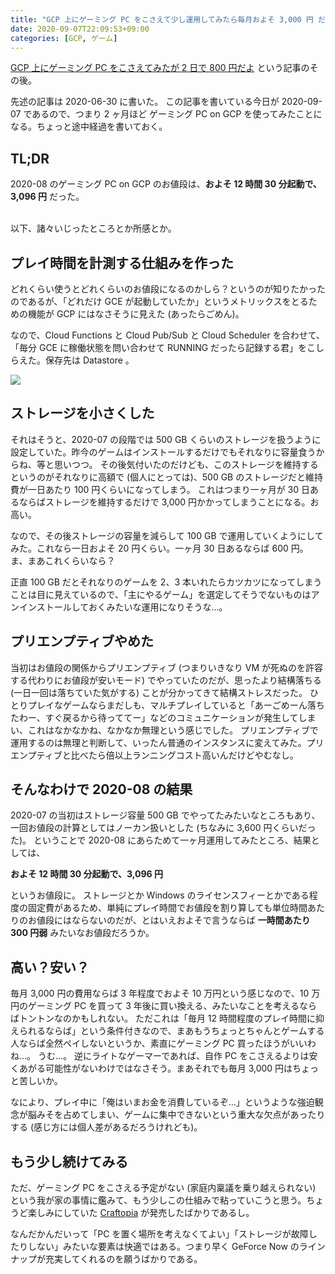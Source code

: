 ```yaml
---
title: "GCP 上にゲーミング PC をこさえて少し運用してみたら毎月およそ 3,000 円 だよ"
date: 2020-09-07T22:09:53+09:00
categories: [GCP, ゲーム]
---
```


[GCP 上にゲーミング PC をこさえてみたが 2 日で 800 円だよ](/blog/2020/06/30/gaming-pc-on-gcp/) という記事のその後。

<!--more-->

先述の記事は 2020-06-30 に書いた。
この記事を書いている今日が 2020-09-07 であるので、つまり 2 ヶ月ほど ゲーミング PC on GCP を使ってみたことになる。ちょっと途中経過を書いておく。

## TL;DR

2020-08 のゲーミング PC on GCP のお値段は、**およそ 12 時間 30 分起動で、3,096 円** だった。

<br>
以下、諸々いじったところとか所感とか。

## プレイ時間を計測する仕組みを作った

どれくらい使うとどれくらいのお値段になるのかしら？というのが知りたかったのであるが、「どれだけ GCE が起動していたか」というメトリックスをとるための機能が GCP にはなさそうに見えた (あったらごめん)。

なので、Cloud Functions と Cloud Pub/Sub と Cloud Scheduler を合わせて、「毎分 GCE に稼働状態を問い合わせて RUNNING だったら記録する君」をこしらえた。保存先は Datastore 。

<div style="max-width: 500px">
  <a href=https://github.com/pankona/gce-vm-launcher><img src=/images/gce-vm-launcher.png /></a>
</div>

## ストレージを小さくした

それはそうと、2020-07 の段階では 500 GB くらいのストレージを扱うように設定していた。昨今のゲームはインストールするだけでもそれなりに容量食うからね、等と思いつつ。
その後気付いたのだけども、このストレージを維持するというのがそれなりに高額で (個人にとっては)、500 GB のストレージだと維持費が一日あたり 100 円くらいになってしまう。
これはつまり一ヶ月が 30 日あるならばストレージを維持するだけで 3,000 円かかってしまうことになる。お高い。

なので、その後ストレージの容量を減らして 100 GB で運用していくようにしてみた。これなら一日およそ 20 円くらい。一ヶ月 30 日あるならば 600 円。ま、まあこれくらいなら？

正直 100 GB だとそれなりのゲームを 2、3 本いれたらカツカツになってしまうことは目に見えているので、「主にやるゲーム」を選定してそうでないものはアンインストールしておくみたいな運用になりそうな…。

## プリエンプティブやめた

当初はお値段の関係からプリエンプティブ (つまりいきなり VM が死ぬのを許容する代わりにお値段が安いモード) でやっていたのだが、思ったより結構落ちる (一日一回は落ちていた気がする) ことが分かってきて結構ストレスだった。
ひとりプレイなゲームならまだしも、マルチプレイしていると「あーごめーん落ちたわー、すぐ戻るから待っててー」などのコミュニケーションが発生してしまい、これはなかなかね、なかなか無理という感じでした。
プリエンプティブで運用するのは無理と判断して、いったん普通のインスタンスに変えてみた。プリエンプティブと比べたら倍以上ランニングコスト高いんだけどやむなし。

## そんなわけで 2020-08 の結果

2020-07 の当初はストレージ容量 500 GB でやってたみたいなところもあり、一回お値段の計算としてはノーカン扱いとした (ちなみに 3,600 円くらいだった)。
ということで 2020-08 にあらためて一ヶ月運用してみたところ、結果としては、

**およそ 12 時間 30 分起動で、3,096 円**

というお値段に。
ストレージとか Windows のライセンスフィーとかである程度の固定費があるため、単純にプレイ時間でお値段を割り算しても単位時間あたりのお値段にはならないのだが、とはいえおよそで言うならば **一時間あたり 300 円弱** みたいなお値段だろうか。

## 高い？安い？

毎月 3,000 円の費用ならば 3 年程度でおよそ 10 万円という感じなので、10 万円のゲーミング PC を買って 3 年後に買い換える、みたいなことを考えるならばトントンなのかもしれない。
ただこれは「毎月 12 時間程度のプレイ時間に抑えられるならば」という条件付きなので、まあもうちょっとちゃんとゲームする人ならば全然ペイしないというか、素直にゲーミング PC 買ったほうがいいわね…。 うむ…。
逆にライトなゲーマーであれば、自作 PC をこさえるよりは安くあがる可能性がないわけではなさそう。まあそれでも毎月 3,000 円はちょっと苦しいか。

なにより、プレイ中に「俺はいまお金を消費しているぞ…」というような強迫観念が脳みそを占めてしまい、ゲームに集中できないという重大な欠点があったりする (感じ方には個人差があるだろうけれども)。

## もう少し続けてみる

ただ、ゲーミング PC をこさえる予定がない (家庭内稟議を乗り越えられない) という我が家の事情に鑑みて、もう少しこの仕組みで粘っていこうと思う。ちょうど楽しみにしていた [Craftopia](https://store.steampowered.com/app/1307550/Craftopia/?l=japanese) が発売したばかりであるし。

なんだかんだいって「PC を置く場所を考えなくてよい」「ストレージが故障したりしない」みたいな要素は快適ではある。つまり早く GeForce Now のラインナップが充実してくれるのを願うばかりである。
